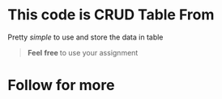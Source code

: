 # This code is **CRUD** Table From
 Pretty *simple* to use and store the data in table
>**Feel** <b>free </b> to use your assignment 


# Follow for more 